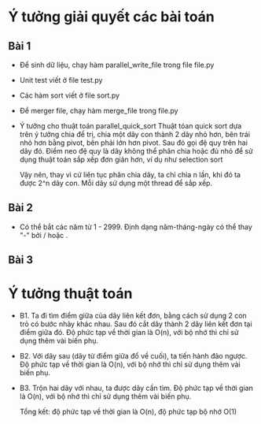 # Ý tưởng giải quyết các bài toán


## Bài 1
- Để sinh dữ liệu, chạy hàm parallel_write_file trong file file.py

- Unit test viết ở file test.py

- Các hàm sort viết ở file sort.py

- Để merger file, chạy hàm merge_file trong file.py

- Ý tưởng cho thuật toán parallel_quick_sort
    Thuật tóan quick sort dựa trên ý tưởng chia để trị, chia một dãy con thành 2 dãy nhỏ hơn, bên trái nhỏ hơn bằng pivot, bên phải lớn hơn pivot. Sau đó gọi đệ quy trên hai dãy đó. Điểm neo đệ quy là dãy không thể phân chia hoặc đủ nhỏ để sử dụng thuật toán sắp xếp đơn giản hơn, ví dụ như selection sort

    Vậy nên, thay vì cứ liên tục phân chia dãy, ta chỉ chia n lần, khi đó ta được 2^n dãy con. Mỗi dãy sử dụng một thread để sắp xếp.



## Bài 2
- Có thể bắt các năm từ 1 - 2999. Định dạng năm-tháng-ngày có thể thay "-" bởi / hoặc .



## Bài 3
# Ý tưởng thuật toán
- B1. Ta đi tìm điểm giữa của dãy liên kết đơn, bằng cách sử dụng 2 con trỏ có bước nhảy khác nhau. Sau đó cắt dãy thành 2 dãy liên kết đơn tại điểm giữa đó.
    Độ phức tạp về thời gian là O(n), với bộ nhớ thì chỉ sử dụng thêm vài biến phụ.

- B2. Với dãy sau (dãy từ điểm giữa đổ về cuối), ta tiến hành đảo ngược. Độ phức tạp về thời gian là O(n), với bộ nhớ thì chỉ sử dụng thêm vài biến phụ.

- B3. Trộn hai dãy với nhau, ta được dãy cần tìm. Độ phức tạp về thời gian là O(n), với bộ nhớ thì chỉ sử dụng thêm vài biến phụ.

    Tổng kết: độ phức tạp về thời gian là O(n), độ phức tạp bộ nhớ O(1)
